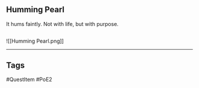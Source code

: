 ## Humming Pearl
It hums faintly. Not with life, but with purpose.
## 
![[Humming Pearl.png]]

---
## Tags
#QuestItem
#PoE2
